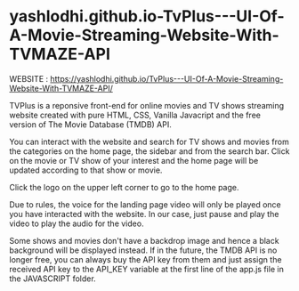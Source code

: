 # yashlodhi.github.io-TvPlus---UI-Of-A-Movie-Streaming-Website-With-TVMAZE-API
WEBSITE : https://yashlodhi.github.io/TvPlus---UI-Of-A-Movie-Streaming-Website-With-TVMAZE-API/

TVPlus is a reponsive front-end for online movies and TV shows streaming website 
created with pure HTML, CSS, Vanilla Javacript and 
the free version of The Movie Database (TMDB) API.

You can interact with the website and search for TV shows and movies from the 
categories on the home page, the sidebar and from the search bar. 
Click on the movie or TV show of your interest and the home page will be updated according to that 
show or movie. 

Click the logo on the upper left corner to go to the home page.

Due to rules, the voice for the landing page video will only be played once you have interacted with the website.
In our case, just pause and play the video to play the audio for the video.

Some shows and movies don't have a backdrop image and hence a black background will be displayed instead.
If in the future, the TMDB API is no longer free, you can always buy the API key from them and just assign 
the received API key to the API_KEY variable at the first line of the app.js file in the JAVASCRIPT folder.
